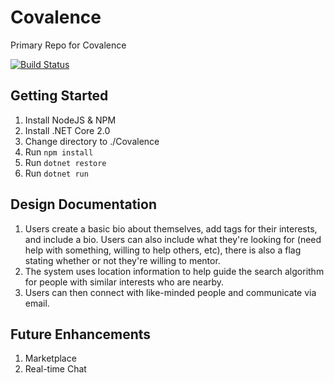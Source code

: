 # Covalence

Primary Repo for Covalence

[![Build Status](https://travis-ci.org/fedoranimus/Covalence.svg?branch=master)](https://travis-ci.org/fedoranimus/Covalence)
 
 ## Getting Started
 
 1. Install NodeJS & NPM
 1. Install .NET Core 2.0
 1. Change directory to ./Covalence 
 1. Run `npm install`
 1. Run `dotnet restore`
 1. Run `dotnet run`

 ## Design Documentation

 1. Users create a basic bio about themselves, add tags for their interests, and include a bio. Users can also include what they're looking for (need help with something, willing to help others, etc), there is also a flag stating whether or not they're willing to mentor.
 1. The system uses location information to help guide the search algorithm for people with similar interests who are nearby.
 1. Users can then connect with like-minded people and communicate via email.
 
 ## Future Enhancements
 
 1. Marketplace
 1. Real-time Chat
